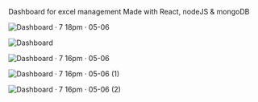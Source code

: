 Dashboard for excel management
Made with React, nodeJS & mongoDB

![Dashboard · 7 18pm · 05-06](https://github.com/yobns/Dashboard/assets/132787980/d2d52b9f-6452-43d4-902e-87421d4b9449)

![Dashboard](https://github.com/yobns/Dashboard/assets/132787980/e7d4a1e9-a840-4559-9262-1ab49aedf17c)

![Dashboard · 7 16pm · 05-06](https://github.com/yobns/Dashboard/assets/132787980/9a915834-a321-45e2-93e9-f7a630ac6e2f)

![Dashboard · 7 16pm · 05-06 (1)](https://github.com/yobns/Dashboard/assets/132787980/d13c86cc-5f14-4aea-a27a-0e912978e2e9)

![Dashboard · 7 16pm · 05-06 (2)](https://github.com/yobns/Dashboard/assets/132787980/0b99cc94-8d38-4c16-aa23-20ddf414849e)
